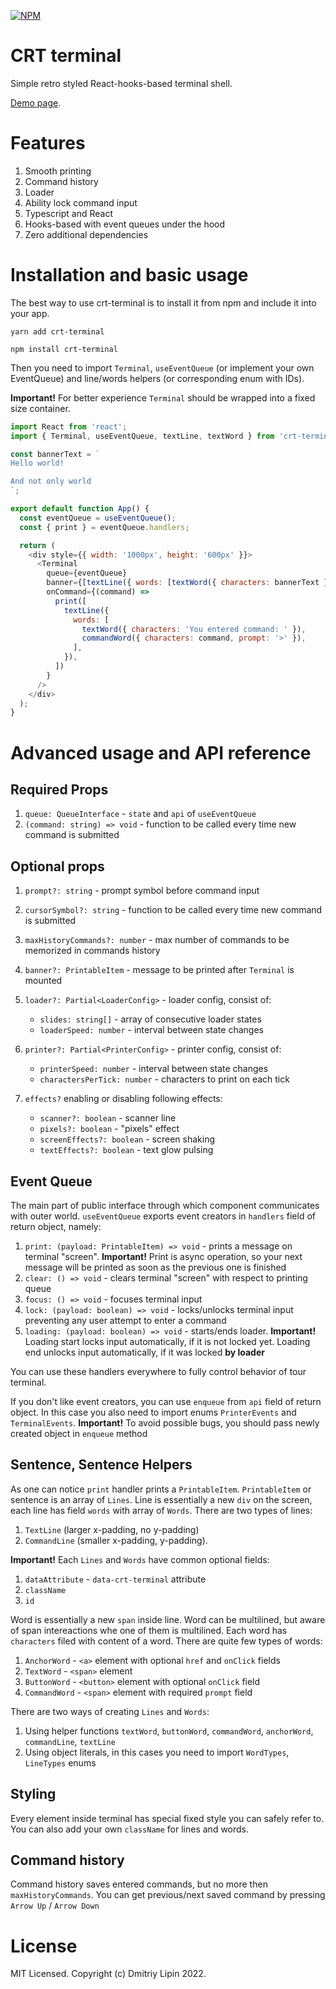 [![NPM](https://img.shields.io/npm/v/react-select.svg)](https://www.npmjs.com/package/crt-terminal)

# CRT terminal

Simple retro styled React-hooks-based terminal shell.

[Demo page](https://crt-terminal.vercel.app/).

# Features

1. Smooth printing
2. Command history
3. Loader
4. Ability lock command input
5. Typescript and React
6. Hooks-based with event queues under the hood
7. Zero additional dependencies

# Installation and basic usage

The best way to use crt-terminal is to install it from npm and include it into your app.

```
yarn add crt-terminal

npm install crt-terminal
```

Then you need to import `Terminal`, `useEventQueue` (or implement your own EventQueue) and line/words helpers (or corresponding enum with IDs).

**Important!** For better experience `Terminal` should be wrapped into a fixed size container.

```js
import React from 'react';
import { Terminal, useEventQueue, textLine, textWord } from 'crt-terminal';

const bannerText = `
Hello world!

And not only world
`;

export default function App() {
  const eventQueue = useEventQueue();
  const { print } = eventQueue.handlers;

  return (
    <div style={{ width: '1000px', height: '600px' }}>
      <Terminal
        queue={eventQueue}
        banner={[textLine({ words: [textWord({ characters: bannerText })] })]}
        onCommand={(command) =>
          print([
            textLine({
              words: [
                textWord({ characters: 'You entered command: ' }),
                commandWord({ characters: command, prompt: '>' }),
              ],
            }),
          ])
        }
      />
    </div>
  );
}
```

# Advanced usage and API reference

## Required Props

1. `queue: QueueInterface` - `state` and `api` of `useEventQueue`
2. `(command: string) => void` - function to be called every time new command is submitted

## Optional props

1.  `prompt?: string` - prompt symbol before command input
2.  `cursorSymbol?: string` - function to be called every time new command is submitted
3.  `maxHistoryCommands?: number` - max number of commands to be memorized in commands history
4.  `banner?: PrintableItem` - message to be printed after `Terminal` is mounted
5.  `loader?: Partial<LoaderConfig>` - loader config, consist of:

    - `slides: string[]` - array of consecutive loader states
    - `loaderSpeed: number` - interval between state changes

6.  `printer?: Partial<PrinterConfig>` - printer config, consist of:

    - `printerSpeed: number` - interval between state changes
    - `charactersPerTick: number` - characters to print on each tick

7.  `effects?` enabling or disabling following effects:

    - `scanner?: boolean` - scanner line
    - `pixels?: boolean` - "pixels" effect
    - `screenEffects?: boolean` - screen shaking
    - `textEffects?: boolean` - text glow pulsing

## Event Queue

The main part of public interface through which component communicates with outer world. `useEventQueue` exports event creators in `handlers` field of return object, namely:

1. `print: (payload: PrintableItem) => void` - prints a message on terminal "screen". **Important!** Print is async operation, so your next message will be printed as soon as the previous one is finished
2. `clear: () => void` - clears terminal "screen" with respect to printing queue
3. `focus: () => void` - focuses terminal input
4. `lock: (payload: boolean) => void` - locks/unlocks terminal input preventing any user attempt to enter a command
5. `loading: (payload: boolean) => void` - starts/ends loader. **Important!** Loading start locks input automatically, if it is not locked yet. Loading end unlocks input automatically, if it was locked **by loader**

You can use these handlers everywhere to fully control behavior of tour terminal.

If you don't like event creators, you can use `enqueue` from `api` field of return object. In this case you also need to import enums `PrinterEvents` and `TerminalEvents`. **Important!** To avoid possible bugs, you should pass newly created object in `enqueue` method

## Sentence, Sentence Helpers

As one can notice `print` handler prints a `PrintableItem`. `PrintableItem` or sentence is an array of `Lines`. Line is essentially a new `div` on the screen, each line has field `words` with array of `Words`. There are two types of lines:

1. `TextLine` (larger x-padding, no y-padding)
2. `CommandLine` (smaller x-padding, y-padding).

**Important!** Each `Lines` and `Words` have common optional fields:

1. `dataAttribute` - `data-crt-terminal` attribute
2. `className`
3. `id`

Word is essentially a new `span` inside line. Word can be multilined, but aware of span intereactions whe one of them is multilined. Each word has `characters` filed with content of a word. There are quite few types of words:

1. `AnchorWord` - `<a>` element with optional `href` and `onClick` fields
2. `TextWord` - `<span>` element
3. `ButtonWord` - `<button>` element with optional `onClick` field
4. `CommandWord` - `<span>` element with required `prompt` field

There are two ways of creating `Lines` and `Words`:

1. Using helper functions `textWord`, `buttonWord`, `commandWord`, `anchorWord`, `commandLine`, `textLine`
2. Using object literals, in this cases you need to import `WordTypes`, `LineTypes` enums

## Styling

Every element inside terminal has special fixed style you can safely refer to. You can also add your own `className` for lines and words.

## Command history

Command history saves entered commands, but no more then `maxHistoryCommands`. You can get previous/next saved command by pressing `Arrow Up` / `Arrow Down`

# License

MIT Licensed. Copyright (c) Dmitriy Lipin 2022.
